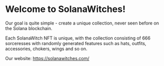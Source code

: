 # Welcome to SolanaWitches!

Our goal is quite simple - create a unique collection, never seen before on the Solana blockchain.

Each SolanaWitch NFT is unique, with the collection consisting of 666 sorceresses with randomly generated features such as hats, outfits, accessories, chokers, wings and so on.

Our website: https://solanawitches.com/